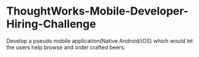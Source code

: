 # ThoughtWorks-Mobile-Developer-Hiring-Challenge
Develop a pseudo mobile application(Native Android/iOS) which would let the users help browse and order crafted beers.
